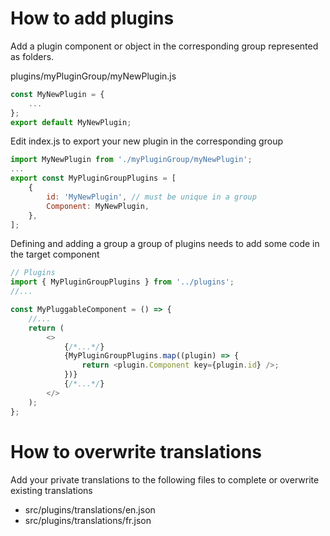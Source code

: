 
# How to add plugins

Add a plugin component or object in the corresponding group represented as folders.

plugins/myPluginGroup/myNewPlugin.js
```js
const MyNewPlugin = {
    ...
};
export default MyNewPlugin;
```

Edit index.js to export your new plugin in the corresponding group
```js
import MyNewPlugin from './myPluginGroup/myNewPlugin';
...
export const MyPluginGroupPlugins = [
    {
        id: 'MyNewPlugin', // must be unique in a group
        Component: MyNewPlugin,
    },
];
```

Defining and adding a group a group of plugins needs to add some code in the target component
```js
// Plugins
import { MyPluginGroupPlugins } from '../plugins';
//...

const MyPluggableComponent = () => {
    //...
    return (
        <>
            {/*...*/}
            {MyPluginGroupPlugins.map((plugin) => {
                return <plugin.Component key={plugin.id} />;
            })}
            {/*...*/}
        </>
    );
};
```

# How to overwrite translations

Add your private translations to the following files to complete or overwrite existing translations

* src/plugins/translations/en.json
* src/plugins/translations/fr.json
